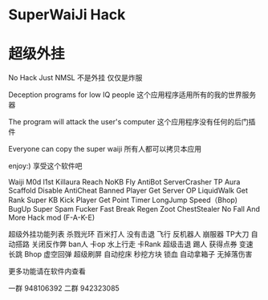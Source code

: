 # SuperWaiJi Hack
# 超级外挂

No Hack Just NMSL
不是外挂 仅仅是炸服

Deception programs for low IQ people
这个应用程序适用所有的我的世界服务器

The program will attack the user's computer
这个应用程序没有任何的后门插件

Everyone can copy the super waiji
所有人都可以拷贝本应用

enjoy:)
享受这个软件吧

Waiji M0d l1st
Killaura
Reach
NoKB
Fly
AntiBot
ServerCrasher
TP Aura
Scaffold
Disable AntiCheat
Banned Player
Get Server OP
LiquidWalk
Get Rank
Super KB
Kick Player
Get Point
Timer
LongJump
Speed（Bhop)
BugUp
Super Spam
Fucker
Fast Break
Regen
Zoot
ChestStealer
No Fall
And More Hack mod
(F-A-K-E)


超级外挂功能列表
杀戮光环
百米打人
没有击退
飞行
反机器人
崩服器
TP大刀
自动搭路
关闭反作弊
ban人
卡op
水上行走
卡Rank
超级击退
踢人
获得点券
变速
长跳
Bhop
虚空回弹
超级刷屏
自动挖床
秒挖方块
锁血
自动拿箱子
无掉落伤害

更多功能请在软件内查看


一群 948106392
二群 942323085

